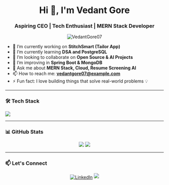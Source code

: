 <h1 align="center">Hi 👋, I'm Vedant Gore</h1>
<h3 align="center">Aspiring CEO | Tech Enthusiast | MERN Stack Developer</h3>

<p align="center">
  <img src="https://komarev.com/ghpvc/?username=VedantGore07&label=Profile%20views&color=0e75b6&style=flat" alt="VedantGore07" />
</p>

- 🔭 I’m currently working on **StitchSmart (Tailor App)**  
- 🌱 I’m currently learning **DSA and PostgreSQL**  
- 👯 I’m looking to collaborate on **Open Source & AI Projects**  
- 🧠 I’m improving in **Spring Boot & MongoDB**  
- 💬 Ask me about **MERN Stack, Cloud, Resume Screening AI**  
- 📫 How to reach me: **vedantgore07@example.com**  
- ⚡ Fun fact: I love building things that solve real-world problems 💡  

---

### 🛠️ Tech Stack
<p align="left">
  <img src="https://skillicons.dev/icons?i=react,nodejs,express,mongodb,postgresql,html,css,javascript,bootstrap,tailwind,java,spring" />
</p>

---

### 📊 GitHub Stats
<p align="center">
  <img src="https://github-readme-stats.vercel.app/api?username=VedantGore07&show_icons=true&theme=tokyonight" />
  <img src="https://github-readme-streak-stats.herokuapp.com/?user=VedantGore07&theme=tokyonight" />
</p>

---

### 📫 Let's Connect
<p align="center">
  <a href="https://linkedin.com/in/your-linkedin" target="blank"><img align="center" src="https://img.shields.io/badge/-LinkedIn-blue?style=flat-square&logo=linkedin" alt="LinkedIn"/></a>
  <a href="mailto:vedantgore07@example.com"><img src="https://img.shields.io/badge/Gmail-D14836?style=flat-square&logo=gmail&logoColor=white"/></a>
</p>
